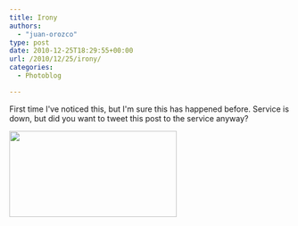 ```yaml
---
title: Irony
authors: 
  - "juan-orozco"
type: post
date: 2010-12-25T18:29:55+00:00
url: /2010/12/25/irony/
categories:
  - Photoblog

---
```

First time I've noticed this, but I'm sure this has happened before. Service is down, but did you want to tweet this post to the service anyway?

[<img class="alignleft size-medium wp-image-2637" title="twitter" src="http://juanthedesigner.files.wordpress.com/2010/12/twitter.png?w=300&#038;resize=300%2C154" alt="" width="300" height="154" data-recalc-dims="1" />][1]

 [1]: http://juanthedesigner.files.wordpress.com/2010/12/twitter.png